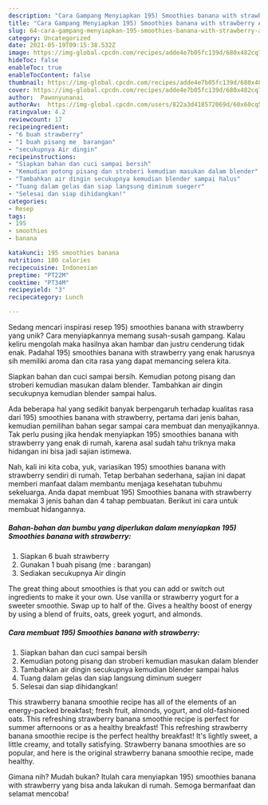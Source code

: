```yaml
---
description: "Cara Gampang Menyiapkan 195) Smoothies banana with strawberry Anti Gagal"
title: "Cara Gampang Menyiapkan 195) Smoothies banana with strawberry Anti Gagal"
slug: 64-cara-gampang-menyiapkan-195-smoothies-banana-with-strawberry-anti-gagal
category: Uncategorized
date: 2021-05-19T09:15:38.532Z
image: https://img-global.cpcdn.com/recipes/adde4e7b05fc139d/680x482cq70/195-smoothies-banana-with-strawberry-foto-resep-utama.jpg
hideToc: false
enableToc: true
enableTocContent: false
thumbnail: https://img-global.cpcdn.com/recipes/adde4e7b05fc139d/680x482cq70/195-smoothies-banana-with-strawberry-foto-resep-utama.jpg
cover: https://img-global.cpcdn.com/recipes/adde4e7b05fc139d/680x482cq70/195-smoothies-banana-with-strawberry-foto-resep-utama.jpg
author:  Pawonyunanai
authorAv:  https://img-global.cpcdn.com/users/822a3d418572069d/60x60cq50/avatar.jpg
ratingvalue: 4.2
reviewcount: 17
recipeingredient:
- "6 buah strawberry"
- "1 buah pisang me  barangan"
- "secukupnya Air dingin"
recipeinstructions:
- "Siapkan bahan dan cuci sampai bersih"
- "Kemudian potong pisang dan stroberi kemudian masukan dalam blender"
- "Tambahkan air dingin secukupnya kemudian blender sampai halus"
- "Tuang dalam gelas dan siap langsung diminum suegerr"
- "Selesai dan siap dihidangkan!"
categories:
- Resep
tags:
- 195
- smoothies
- banana

katakunci: 195 smoothies banana 
nutrition: 180 calories
recipecuisine: Indonesian
preptime: "PT22M"
cooktime: "PT34M"
recipeyield: "3"
recipecategory: Lunch

---
```



Sedang mencari inspirasi resep 195) smoothies banana with strawberry yang unik? Cara menyiapkannya memang susah-susah gampang. Kalau keliru mengolah maka hasilnya akan hambar dan justru cenderung tidak enak. Padahal 195) smoothies banana with strawberry yang enak harusnya sih memiliki aroma dan cita rasa yang dapat memancing selera kita.


Siapkan bahan dan cuci sampai bersih. Kemudian potong pisang dan stroberi kemudian masukan dalam blender. Tambahkan air dingin secukupnya kemudian blender sampai halus.

Ada beberapa hal yang sedikit banyak berpengaruh terhadap kualitas rasa dari 195) smoothies banana with strawberry, pertama dari jenis bahan, kemudian pemilihan bahan segar sampai cara membuat dan menyajikannya. Tak perlu pusing jika hendak menyiapkan 195) smoothies banana with strawberry yang enak di rumah, karena asal sudah tahu triknya maka hidangan ini bisa jadi sajian istimewa.


Nah, kali ini kita coba, yuk, variasikan 195) smoothies banana with strawberry sendiri di rumah. Tetap berbahan sederhana, sajian ini dapat memberi manfaat dalam membantu menjaga kesehatan tubuhmu sekeluarga. Anda dapat membuat 195) Smoothies banana with strawberry memakai 3 jenis bahan dan 4 tahap pembuatan. Berikut ini cara untuk membuat hidangannya.

<!--inarticleads1-->

##### Bahan-bahan dan bumbu yang diperlukan dalam menyiapkan 195) Smoothies banana with strawberry:

1. Siapkan 6 buah strawberry
1. Gunakan 1 buah pisang (me : barangan)
1. Sediakan secukupnya Air dingin


The great thing about smoothies is that you can add or switch out ingredients to make it your own. Use vanilla or strawberry yogurt for a sweeter smoothie. Swap up to half of the. Gives a healthy boost of energy by using a blend of fruits, oats, greek yogurt, and almonds. 

<!--inarticleads2-->

##### Cara membuat 195) Smoothies banana with strawberry:

1. Siapkan bahan dan cuci sampai bersih
1. Kemudian potong pisang dan stroberi kemudian masukan dalam blender
1. Tambahkan air dingin secukupnya kemudian blender sampai halus
1. Tuang dalam gelas dan siap langsung diminum suegerr
1. Selesai dan siap dihidangkan!

This strawberry banana smoothie recipe has all of the elements of an energy-packed breakfast; fresh fruit, almonds, yogurt, and old-fashioned oats. This refreshing strawberry banana smoothie recipe is perfect for summer afternoons or as a healthy breakfast! This refreshing strawberry banana smoothie recipe is the perfect healthy breakfast! It&#39;s lightly sweet, a little creamy, and totally satisfying. Strawberry banana smoothies are so popular, and here is the original strawberry banana smoothie recipe, made healthy. 

Gimana nih? Mudah bukan? Itulah cara menyiapkan 195) smoothies banana with strawberry yang bisa anda lakukan di rumah. Semoga bermanfaat dan selamat mencoba!
